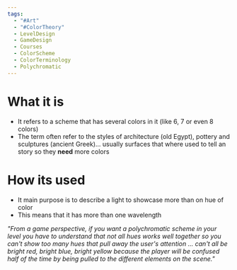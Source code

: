 ```yaml
---
tags:
  - "#Art"
  - "#ColorTheory"
  - LevelDesign
  - GameDesign
  - Courses
  - ColorScheme
  - ColorTerminology
  - Polychromatic
---
```

# What it is
- It refers to a scheme that has several colors in it (like 6, 7 or even 8 colors)
- The term often refer to the styles of architecture (old Egypt), pottery and sculptures (ancient Greek)... usually surfaces that where used to tell an story so they **need** more colors

# How its used
- It main purpose is to describe a light to showcase more than on hue of color
- This means that it has more than one wavelength

_"From a game perspective, if you want a polychromatic scheme in your level you have to understand that not all hues works well together so you can't show too many hues that pull away the user's attention ... can't all be bright red, bright blue, bright yellow because the player will be confused half of the time by being pulled to the different elements on the scene."_





